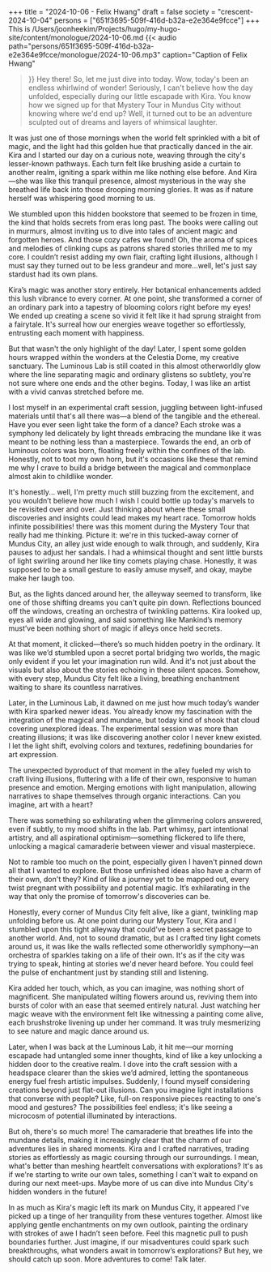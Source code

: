 +++
title = "2024-10-06 - Felix Hwang"
draft = false
society = "crescent-2024-10-04"
persons = ["651f3695-509f-416d-b32a-e2e364e9fcce"]
+++
This is /Users/joonheekim/Projects/hugo/my-hugo-site/content/monologue/2024-10-06.md
{{< audio
    path="persons/651f3695-509f-416d-b32a-e2e364e9fcce/monologue/2024-10-06.mp3" 
    caption="Caption of Felix Hwang"
>}}
Hey there! So, let me just dive into today.
Wow, today's been an endless whirlwind of wonder! Seriously, I can't believe how the day unfolded, especially during our little escapade with Kira. You know how we signed up for that Mystery Tour in Mundus City without knowing where we'd end up? Well, it turned out to be an adventure sculpted out of dreams and layers of whimsical laughter.

It was just one of those mornings when the world felt sprinkled with a bit of magic, and the light had this golden hue that practically danced in the air. Kira and I started our day on a curious note, weaving through the city's lesser-known pathways. Each turn felt like brushing aside a curtain to another realm, igniting a spark within me like nothing else before. And Kira—she was like this tranquil presence, almost mysterious in the way she breathed life back into those drooping morning glories. It was as if nature herself was whispering good morning to us.

We stumbled upon this hidden bookstore that seemed to be frozen in time, the kind that holds secrets from eras long past. The books were calling out in murmurs, almost inviting us to dive into tales of ancient magic and forgotten heroes. And those cozy cafes we found! Oh, the aroma of spices and melodies of clinking cups as patrons shared stories thrilled me to my core. I couldn’t resist adding my own flair, crafting light illusions, although I must say they turned out to be less grandeur and more...well, let's just say stardust had its own plans.

Kira’s magic was another story entirely. Her botanical enhancements added this lush vibrance to every corner. At one point, she transformed a corner of an ordinary park into a tapestry of blooming colors right before my eyes! We ended up creating a scene so vivid it felt like it had sprung straight from a fairytale. It's surreal how our energies weave together so effortlessly, entrusting each moment with happiness.

But that wasn't the only highlight of the day! Later, I spent some golden hours wrapped within the wonders at the Celestia Dome, my creative sanctuary. The Luminous Lab is still coated in this almost otherworldly glow where the line separating magic and ordinary glistens so subtlety, you're not sure where one ends and the other begins. Today, I was like an artist with a vivid canvas stretched before me.

I lost myself in an experimental craft session, juggling between light-infused materials until that's all there was—a blend of the tangible and the ethereal. Have you ever seen light take the form of a dance? Each stroke was a symphony led delicately by light threads embracing the mundane like it was meant to be nothing less than a masterpiece. Towards the end, an orb of luminous colors was born, floating freely within the confines of the lab. Honestly, not to toot my own horn, but it's occasions like these that remind me why I crave to build a bridge between the magical and commonplace almost akin to childlike wonder.

It's honestly... well, I'm pretty much still buzzing from the excitement, and you wouldn’t believe how much I wish I could bottle up today's marvels to be revisited over and over. Just thinking about where these small discoveries and insights could lead makes my heart race. Tomorrow holds infinite possibilities!
there was this moment during the Mystery Tour that really had me thinking. Picture it: we're in this tucked-away corner of Mundus City, an alley just wide enough to walk through, and suddenly, Kira pauses to adjust her sandals. I had a whimsical thought and sent little bursts of light swirling around her like tiny comets playing chase. Honestly, it was supposed to be a small gesture to easily amuse myself, and okay, maybe make her laugh too. 

But, as the lights danced around her, the alleyway seemed to transform, like one of those shifting dreams you can't quite pin down. Reflections bounced off the windows, creating an orchestra of twinkling patterns. Kira looked up, eyes all wide and glowing, and said something like Mankind’s memory must’ve been nothing short of magic if alleys once held secrets. 

At that moment, it clicked—there’s so much hidden poetry in the ordinary. It was like we’d stumbled upon a secret portal bridging two worlds, the magic only evident if you let your imagination run wild. And it's not just about the visuals but also about the stories echoing in these silent spaces. Somehow, with every step, Mundus City felt like a living, breathing enchantment waiting to share its countless narratives.

Later, in the Luminous Lab, it dawned on me just how much today’s wander with Kira sparked newer ideas. You already know my fascination with the integration of the magical and mundane, but today kind of shook that cloud covering unexplored ideas. The experimental session was more than creating illusions; it was like discovering another color I never knew existed. I let the light shift, evolving colors and textures, redefining boundaries for art expression.

The unexpected byproduct of that moment in the alley fueled my wish to craft living illusions, fluttering with a life of their own, responsive to human presence and emotion. Merging emotions with light manipulation, allowing narratives to shape themselves through organic interactions. Can you imagine, art with a heart? 

There was something so exhilarating when the glimmering colors answered, even if subtly, to my mood shifts in the lab. Part whimsy, part intentional artistry, and all aspirational optimism—something flickered to life there, unlocking a magical camaraderie between viewer and visual masterpiece. 

Not to ramble too much on the point, especially given I haven't pinned down all that I wanted to explore. But those unfinished ideas also have a charm of their own, don't they? Kind of like a journey yet to be mapped out, every twist pregnant with possibility and potential magic. It’s exhilarating in the way that only the promise of tomorrow's discoveries can be.

Honestly, every corner of Mundus City felt alive, like a giant, twinkling map unfolding before us. At one point during our Mystery Tour, Kira and I stumbled upon this tight alleyway that could've been a secret passage to another world. And, not to sound dramatic, but as I crafted tiny light comets around us, it was like the walls reflected some otherworldly symphony—an orchestra of sparkles taking on a life of their own. It's as if the city was trying to speak, hinting at stories we'd never heard before. You could feel the pulse of enchantment just by standing still and listening.

Kira added her touch, which, as you can imagine, was nothing short of magnificent. She manipulated wilting flowers around us, reviving them into bursts of color with an ease that seemed entirely natural. Just watching her magic weave with the environment felt like witnessing a painting come alive, each brushstroke livening up under her command. It was truly mesmerizing to see nature and magic dance around us.

Later, when I was back at the Luminous Lab, it hit me—our morning escapade had untangled some inner thoughts, kind of like a key unlocking a hidden door to the creative realm. I dove into the craft session with a headspace clearer than the skies we’d admired, letting the spontaneous energy fuel fresh artistic impulses. Suddenly, I found myself considering creations beyond just flat-out illusions. Can you imagine light installations that converse with people? Like, full-on responsive pieces reacting to one's mood and gestures? The possibilities feel endless; it's like seeing a microcosm of potential illuminated by interactions.

But oh, there's so much more! The camaraderie that breathes life into the mundane details, making it increasingly clear that the charm of our adventures lies in shared moments. Kira and I crafted narratives, trading stories as effortlessly as magic coursing through our surroundings. I mean, what's better than meshing heartfelt conversations with explorations? It's as if we're starting to write our own tales, something I can't wait to expand on during our next meet-ups. Maybe more of us can dive into Mundus City's hidden wonders in the future!

In as much as Kira's magic left its mark on Mundus City, it appeared I've picked up a tinge of her tranquility from these ventures together. Almost like applying gentle enchantments on my own outlook, painting the ordinary with strokes of awe I hadn’t seen before. Feel this magnetic pull to push boundaries further. Just imagine, if our misadventures could spark such breakthroughs, what wonders await in tomorrow’s explorations?
But hey, we should catch up soon. More adventures to come! Talk later.
